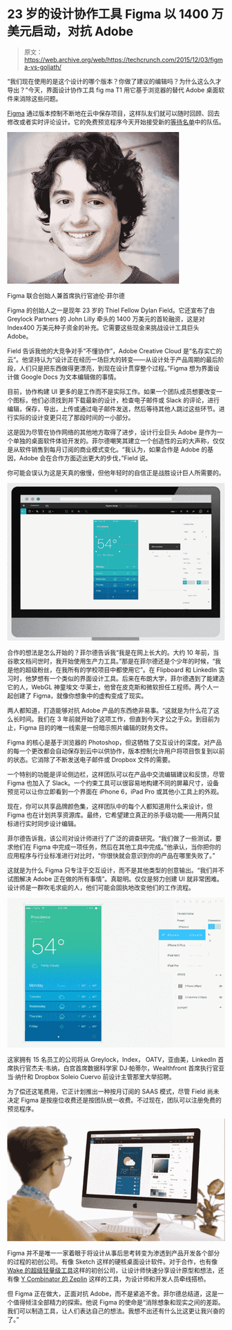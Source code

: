 # 23 岁的设计协作工具 Figma 以 1400 万美元启动，对抗 Adobe 

> 原文：<https://web.archive.org/web/https://techcrunch.com/2015/12/03/figma-vs-goliath/>

“我们现在使用的是这个设计的哪个版本？你做了建议的编辑吗？为什么这么久才导出？”今天，界面设计协作工具 fig ma T1 用它基于浏览器的替代 Adobe 桌面软件来消除这些问题。

[Figma](https://web.archive.org/web/20230322160429/https://medium.com/figma-design/design-meet-the-internet-4140774f2872#.slb5qkm5v) 通过版本控制不断地在云中保存项目，这样队友们就可以随时回顾、回去修改或者实时评论设计。它的免费预览程序今天开始接受新的[等待名单](https://web.archive.org/web/20230322160429/https://www.figma.com/)中的队伍。

![Figma co-founder and CEO Dylan Field](img/eba768894ad135a20066b9f44bc2c368.png)

Figma 联合创始人兼首席执行官迪伦·菲尔德

Figma 的创始人之一是现年 23 岁的 Thiel Fellow Dylan Field。它还宣布了由 Greylock Partners 的 John Lilly 牵头的 1400 万美元的首轮融资，这是对 Index400 万美元种子资金的补充。它需要这些现金来挑战设计工具巨头 Adobe。

Field 告诉我他的大竞争对手“不懂协作”，Adobe Creative Cloud 是“名存实亡的云”。他坚持认为“设计正在经历一场巨大的转变——从设计处于产品周期的最后阶段，人们只是把东西做得更漂亮，到现在设计贯穿整个过程。”Figma 想为界面设计做 Google Docs 为文本编辑做的事情。

目前，协作构建 UI 更多的是工作而不是实际工作。如果一个团队成员想要改变一个图标，他们必须找到并下载最新的设计，检查电子邮件或 Slack 的评论，进行编辑，保存，导出，上传或通过电子邮件发送，然后等待其他人跳过这些环节。进行实际的设计变更只花了那段时间的一小部分。

这是因为尽管在协作网络的其他地方取得了进步，设计行业巨头 Adobe 是作为一个单独的桌面软件体验开发的。菲尔德嘲笑其建立一个创造性的云的大声称，仅仅是从软件销售到每月订阅的商业模式变化。“我认为，如果合作是 Adobe 的基因，Adobe 会在合作方面迈出更大的步伐，”Field 说。

你可能会误认为这是天真的傲慢，但他年轻时的自信正是战胜设计巨人所需要的。

![Constraints](img/41242661f496e0a02741a89537a7918a.png)

合作的想法是怎么开始的？菲尔德告诉我“我是在网上长大的。大约 10 年前，当谷歌文档问世时，我开始使用生产力工具。”那是在菲尔德还是个少年的时候，“我是他的超级粉丝，在我所有的学校项目中都使用它”。在 Flipboard 和 LinkedIn 实习时，他梦想有一个类似的界面设计工具。后来在布朗大学，菲尔德遇到了能建造它的人，WebGL 神童埃文·华莱士，他曾在皮克斯和微软担任工程师。两个人一起创建了 Figma，就像你想象中的虚构变成了现实。

两人都知道，打造能够对抗 Adobe 产品的东西绝非易事。“这就是为什么花了这么长时间。我们在 3 年前就开始了这项工作，但直到今天才公之于众。到目前为止，Figma 目的的唯一线索是一份暗示照片编辑的财务文件。

Figma 的核心是基于浏览器的 Photoshop，但这牺牲了交互设计的深度。对产品的每一个更改都会自动保存到云中以供协作，版本控制允许用户将项目恢复到以前的状态。它消除了不断发送电子邮件或 Dropbox 文件的需要。

一个特别的功能是评论侧边栏，这样团队可以在产品中交流编辑建议和反馈，尽管 Figma 也加入了 Slack。一个约束工具可以很容易地构建不同的屏幕尺寸，设备预览可以让你立即看到一个界面在 iPhone 6，iPad Pro 或其他小工具上的外观。

现在，你可以共享品牌颜色集，这样团队中的每个人都知道用什么来设计，但 Figma 也在计划共享资源库。最终，它希望建立真正的杀手级功能——用两只鼠标进行实时同步设计编辑。

菲尔德告诉我，该公司对设计师进行了广泛的调查研究。“我们做了一些测试，要求他们在 Figma 中完成一项任务，然后在其他工具中完成。”他承认，当你把你的应用程序与行业标准进行对比时，“你很快就会意识到你的产品在哪里失败了。”

这就是为什么 Figma 只专注于交互设计，而不是其他类型的创意输出。“我们并不试图解决 Adobe 正在做的所有事情”。真聪明。仅仅是努力创建 UI 就非常困难。设计师是一群吹毛求疵的人，他们可能会固执地改变他们的工作流程。

![Grids - Constraints -Device Preview](img/20e6db0cc748108b480c28306ba73388.png)

这家拥有 15 名员工的公司将从 Greylock，Index， OATV，亚由美，LinkedIn 首席执行官杰夫·韦纳，白宫首席数据科学家 DJ·帕蒂尔，Wealthfront 首席执行官亚当·纳什和 Dropbox Soleio Cuervo 前设计主管那里大举招聘。

为了偿还这笔费用，它正计划推出一种按月订阅的 SAAS 模式，尽管 Field 尚未决定 Figma 是按座位收费还是按团队统一收费。不过现在，团队可以注册免费的预览程序。

![Figma In Use](img/731ae79870ebb1c7495565bc89172e4e.png)

Figma 并不是唯一一家着眼于将设计从事后思考转变为渗透到产品开发各个部分的过程的初创公司。有像 Sketch 这样的硬核桌面设计软件。对于合作，也有像 [Wake 的超级轻量级工具](https://web.archive.org/web/20230322160429/https://techcrunch.com/2015/08/18/wake-launches-its-effortless-designer-feedback-tool-publicly/#.c09dfs:15xO)这样的初创公司，让设计师快速分享设计原型和想法，还有像 [Y Combinator 的 Zeplin](https://web.archive.org/web/20230322160429/https://techcrunch.com/2015/11/24/zeplin-raises-1-2m-to-sync-designers-and-developers-with-less-hassle/) 这样的工具，为设计师和开发人员牵线搭桥。

但 Figma 正在做大，正面对抗 Adobe，而不是紧追不舍。菲尔德总结道，这是一个值得倾注全部精力的探索。他说 Figma 的使命是“消除想象和现实之间的差距。我们可以制造工具，让人们表达自己的想法。我想不出还有什么比这更让我兴奋的了。”